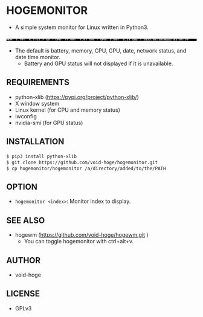 # HOGEMONITOR
- A simple system monitor for Linux written in Python3.

![](screenshot.png)

- The default is battery, memory, CPU, GPU, date, network status, and date time monitor.
  - Battery and GPU status will not displayed if it is unavailable.

## REQUIREMENTS
- python-xlib (https://pypi.org/project/python-xlib/)
- X window system
- Linux kernel (for CPU and memory status)
- iwconfig
- nvidia-smi (for GPU status)

## INSTALLATION
```
$ pip3 install python-xlib
$ git clone https://github.com/void-hoge/hogemonitor.git
$ cp hogemonitor/hogemonitor /a/directory/added/to/the/PATH
```

## OPTION
- `hogemonitor <index>`: Monitor index to display.

## SEE ALSO
- hogewm (https://github.com/void-hoge/hogewm.git )
  - You can toggle hogemonitor with ctrl+alt+v.

## AUTHOR
- void-hoge

## LICENSE
- GPLv3
